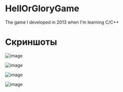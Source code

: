 # HellOrGloryGame
 The game I developed in 2013 when I'm learning C/C++


# Скриншоты

![image](https://user-images.githubusercontent.com/8808766/65998258-a0cb7000-e4a3-11e9-90c2-be3377cbb54b.png)

![image](https://user-images.githubusercontent.com/8808766/65998219-8a251900-e4a3-11e9-9c86-8efb64d835a3.png)

![image](https://user-images.githubusercontent.com/8808766/65998883-ea688a80-e4a4-11e9-8a1e-3caa3838a5f3.png)

![image](https://user-images.githubusercontent.com/8808766/65998937-0e2bd080-e4a5-11e9-8ced-23f3f551c628.png)
